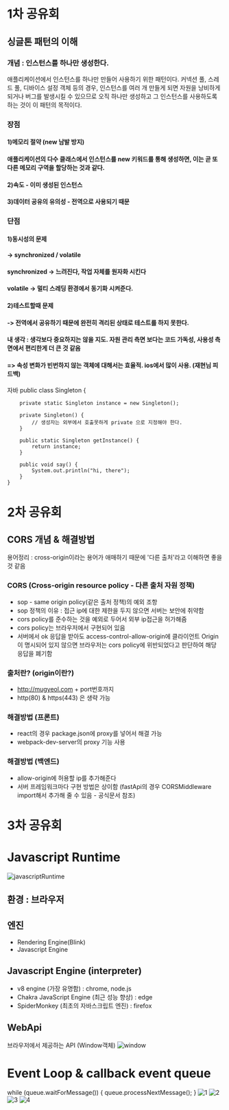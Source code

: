 # 1차 공유회
## 싱글톤 패턴의 이해 
### 개념 : 인스턴스를 하나만 생성한다. 
애플리케이션에서 인스턴스를 하나만 만들어 사용하기 위한 패턴이다. 커넥션 풀, 스레드 풀, 디바이스 설정 객체 등의 경우, 인스턴스를 여러 개 만들게 되면 자원을 낭비하게 되거나 버그를 발생시킬 수 있으므로 오직 하나만 생성하고 그 인스턴스를 사용하도록 하는 것이 이 패턴의 목적이다.
### 장점 
#### 1)메모리 절약 (new 남발 방지)
#### 애플리케이션의 다수 클래스에서 인스턴스를 new 키워드를 통해 생성하면, 이는 곧 또다른 메모리 구역을 할당하는 것과 같다. 
#### 2)속도 - 이미 생성된 인스턴스
#### 3)데이터 공유의 유의성 - 전역으로 사용되기 때문 
### 단점 
#### 1)동시성의 문제
#### -> synchronized / volatile 
#### synchronized -> 느려진다, 작업 자체를 원자화 시킨다 
#### volatile -> 멀티 스레딩 환경에서 동기화 시켜준다.
#### 2)테스트할때 문제 
#### -> 전역에서 공유하기 때문에 완전히 격리된 상태로 테스트를 하지 못한다. 
#### 내 생각 : 생각보다 중요하지는 않을 지도. 자원 관리 측면 보다는 코드 가독성, 사용성 측면에서 편리한게 더 큰 것 같음 
#### => 속성 변화가 빈번하지 않는 객체에 대해서는 효율적. ios에서 많이 사용. (재현님 피드백)

자바 
    public class Singleton {

        private static Singleton instance = new Singleton();
        
        private Singleton() {
            // 생성자는 외부에서 호출못하게 private 으로 지정해야 한다.
        }

        public static Singleton getInstance() {
            return instance;
        }

        public void say() {
            System.out.println("hi, there");
        }
    }


# 2차 공유회
## CORS 개념 & 해결방법 
용어정리 : cross-origin이라는 용어가 애매하기 때문에 '다른 출처'라고 이해하면 좋을 것 같음
### CORS (Cross-origin resource policy - 다른 출처 자원 정책)
- sop - same origin policy(같은 출처 정책)의 예외 조항
- sop 정책의 이유 : 접근 ip에 대한 제한을 두지 않으면 서버는 보안에 취약함 
- cors policy를 준수하는 것을 예외로 두어서 외부 ip접근을 허가해줌 
- cors policy는 브라우저에서 구현되어 있음
- 서버에서 ok 응답을 받아도 access-control-allow-origin에 클라이언트 Origin이 명시되어 있지 않으면 브라우저는 cors policy에 위반되었다고 판단하여 해당 응답을 폐기함

### 출처란? (origin이란?)
- http://mugyeol.com + port번호까지 
- http(80) & https(443) 은 생략 가능 

### 해결방법 (프론트)
- react의 경우 package.json에 proxy를 넣어서 해결 가능 
- webpack-dev-server의 proxy 기능 사용
### 해결방법 (백엔드)
- allow-origin에 허용할 ip를 추가해준다
- 서버 프레임워크마다 구현 방법은 상이함 (fastApi의 경우 CORSMiddleware import해서 추가해 줄 수 있음 - 공식문서 참조)

# 3차 공유회 
# Javascript Runtime
![javascriptRuntime](../M_Cho/img/javascriptrRuntime.png)
## 환경 : 브라우저

## 엔진 
- Rendering Engine(Blink)
- Javascript Engine

## Javascript Engine (interpreter)
- v8 engine (가장 유명함) : chrome, node.js
- Chakra JavaScript Engine (최근 성능 향상) : edge
- SpiderMonkey (최초의 자바스크립트 엔진) : firefox

## WebApi 
브라우저에서 제공하는 API (Window객체)
![window](../M_Cho/img/window.png)


# Event Loop & callback event queue
while (queue.waitForMessage()) {
  queue.processNextMessage();
}
![1](../M_Cho/img/1.png)
![2](../M_Cho/img/2.png)
![3](../M_Cho/img/3.png)
![4](../M_Cho/img/4.png)

